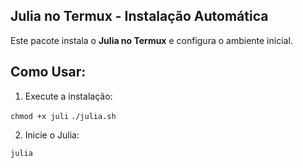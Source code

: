 ## Julia no Termux - Instalação Automática

Este pacote instala o **Julia no Termux** e configura o ambiente inicial.

## Como Usar:

1. Execute a instalação:

``chmod +x juli``
``./julia.sh``

2. Inicie o Julia:

``julia``
##
